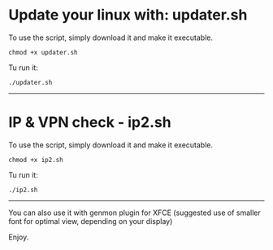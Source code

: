# Update your linux with: updater.sh

To use the script, simply download it and make it executable.

`chmod +x updater.sh`

Tu run it:

`./updater.sh`

------------------------------------------------

# IP & VPN check - ip2.sh
 
To use the script, simply download it and make it executable.

`chmod +x ip2.sh`
 
 Tu run it:
 
 `./ip2.sh`

-----------------------------------------------

You can also use it with genmon plugin for XFCE 
(suggested use of smaller font for optimal view, depending on your display)

Enjoy.
